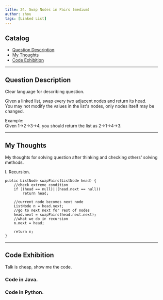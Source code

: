 ```yaml
---
title: 24. Swap Nodes in Pairs (medium)                   
author: zhou      
tags: [Linked List]            
---
```


       

## Catalog  
+ [Question Description](#partI)
+ [My Thoughts](#partII)
+ [Code Exhibition](#partIII)

----------------------------------

## Question Description
Clear language for describing question.    

Given a linked list, swap every two adjacent nodes and return its head.      
You may not modify the values in the list's nodes, only nodes itself may be changed.      

Example:    
Given 1->2->3->4, you should return the list as 2->1->4->3.    


----------------------------------

## My Thoughts
My thoughts for solving question after thinking and checking others' solving methods.        

I. Recursion. 

    public ListNode swapPairs(ListNode head) {
        //check extreme condition
        if ((head == null)||(head.next == null))
            return head;
        
        //current node becomes next node
        ListNode n = head.next;
        //go to next next for rest of nodes
        head.next = swapPairs(head.next.next);
        //what we do in recursion
        n.next = head;
        
        return n;
    }





----------------------------------

## Code Exhibition
Talk is cheap, show me the code.    
### Code in Java.     



### Code in Python.   




